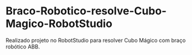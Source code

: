 # Braco-Robotico-resolve-Cubo-Magico-RobotStudio
Realizado projeto no RobotStudio para resolver Cubo Mágico com braço robótico ABB.
